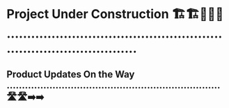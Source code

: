 # Project Under Construction 🏗️🏗️🚧🚧🚧 .....................................................................................

## Product Updates On the Way ...................................................................... 🛣️🛣️➡️➡️







